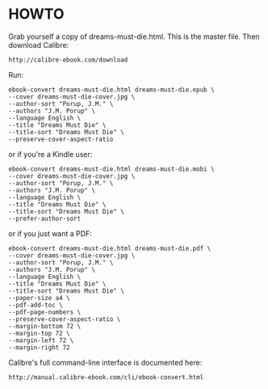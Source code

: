 HOWTO
=====

Grab yourself a copy of dreams-must-die.html. This is the master
file. Then download Calibre:

    http://calibre-ebook.com/download
  
Run:

    ebook-convert dreams-must-die.html dreams-must-die.epub \
    --cover dreams-must-die-cover.jpg \
    --author-sort "Porup, J.M." \
    --authors "J.M. Porup" \
    --language English \
    --title "Dreams Must Die" \
    --title-sort "Dreams Must Die" \
    --preserve-cover-aspect-ratio
  
or if you're a Kindle user:

    ebook-convert dreams-must-die.html dreams-must-die.mobi \
    --cover dreams-must-die-cover.jpg \
    --author-sort "Porup, J.M." \
    --authors "J.M. Porup" \
    --language English \
    --title "Dreams Must Die" \
    --title-sort "Dreams Must Die" \
    --prefer-author-sort

or if you just want a PDF:

    ebook-convert dreams-must-die.html dreams-must-die.pdf \
    --cover dreams-must-die-cover.jpg \
    --author-sort "Porup, J.M." \
    --authors "J.M. Porup" \
    --language English \
    --title "Dreams Must Die" \
    --title-sort "Dreams Must Die" \
    --paper-size a4 \
    --pdf-add-toc \
    --pdf-page-numbers \
    --preserve-cover-aspect-ratio \
    --margin-bottom 72 \
    --margin-top 72 \
    --margin-left 72 \
    --margin-right 72
    
Calibre's full command-line interface is documented here:

    http://manual.calibre-ebook.com/cli/ebook-convert.html

